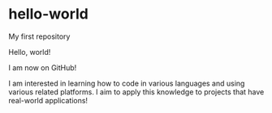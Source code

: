 # hello-world
My first repository

Hello, world!

I am now on GitHub!

I am interested in learning how to code in various languages and using various related platforms. I aim to apply this knowledge to projects that have real-world applications!

